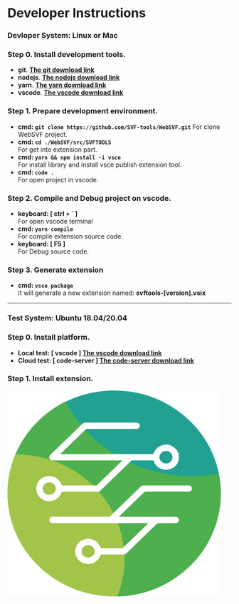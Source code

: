 # Developer Instructions
### Devloper System: **Linux or Mac**  
### **Step 0. Install development tools.**
- **git**. **[The git download link](https://code.visualstudio.com/)**
- **nodejs**. **[The nodejs download link](https://nodejs.org/zh-cn/download/)**
- **yarn**. **[The yarn download link](https://classic.yarnpkg.com/en/docs/install/#windows-stable)**
- **vscode**. **[The vscode download link](https://code.visualstudio.com/)**

### **Step 1. Prepare development environment.**
- **cmd: `git clone https://github.com/SVF-tools/WebSVF.git`**
For clone WebSVF project.
- **cmd: `cd ./WebSVF/src/SVFTOOLS`**  
For get into extension part.
- **cmd: `yarn && npm install -i vsce`**  
For install library and install vsce publish extension tool.
- **cmd: `code .`**  
For open project in vscode.
### **Step 2. Compile and Debug project on vscode.** 
- **keyboard: [ ctrl + ` ]**  
For open vscode terminal
- **cmd: `yarn compile`**  
For compile extension source code. 
- **keyboard: [ F5 ]**  
For Debug source code.
### **Step 3. Generate extension**
- **cmd: `vsce package`**  
It will generate a new extension named: **svftools-[version].vsix**

****

### Test System: **Ubuntu 18.04/20.04**
### **Step 0. Install platform.**
- **Local test: [ vscode ] [The vscode download link](https://code.visualstudio.com/)**
- **Cloud test: [ code-server ] [The code-server download link](https://github.com/cdr/code-server)**
### **Step 1. Install extension.**
<img src='https://github.com/codemapweb/codemap_extension/blob/master/images/logo.png?raw=true' width='480'/>
